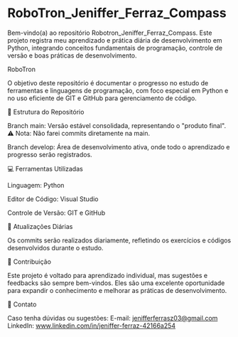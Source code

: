 ﻿# RoboTron_Jeniffer_Ferraz_Compass

Bem-vindo(a) ao repositório Robotron_Jeniffer_Ferraz_Compass. Este projeto registra meu aprendizado e prática diária de desenvolvimento em Python, integrando conceitos fundamentais de programação, controle de versão e boas práticas de desenvolvimento.

RoboTron

O objetivo deste repositório é documentar o progresso no estudo de ferramentas e linguagens de programação, com foco especial em Python e no uso eficiente de GIT e GitHub para gerenciamento de código.

📂 Estrutura do Repositório

Branch main: Versão estável consolidada, representando o "produto final".
⚠ Nota: Não farei commits diretamente na main.

Branch develop: Área de desenvolvimento ativa, onde todo o aprendizado e progresso serão registrados.

💻 Ferramentas Utilizadas

Linguagem: Python

Editor de Código: Visual Studio

Controle de Versão: GIT e GitHub

🚀 Atualizações Diárias

Os commits serão realizados diariamente, refletindo os exercícios e códigos desenvolvidos durante o estudo.

🤝 Contribuição

Este projeto é voltado para aprendizado individual, mas sugestões e feedbacks são sempre bem-vindos. Eles são uma excelente oportunidade para expandir o conhecimento e melhorar as práticas de desenvolvimento.

📧 Contato

Caso tenha dúvidas ou sugestões:
E-mail: jenifferferrasz03@gmail.com
LinkedIn: www.linkedin.com/in/jeniffer-ferraz-42166a254